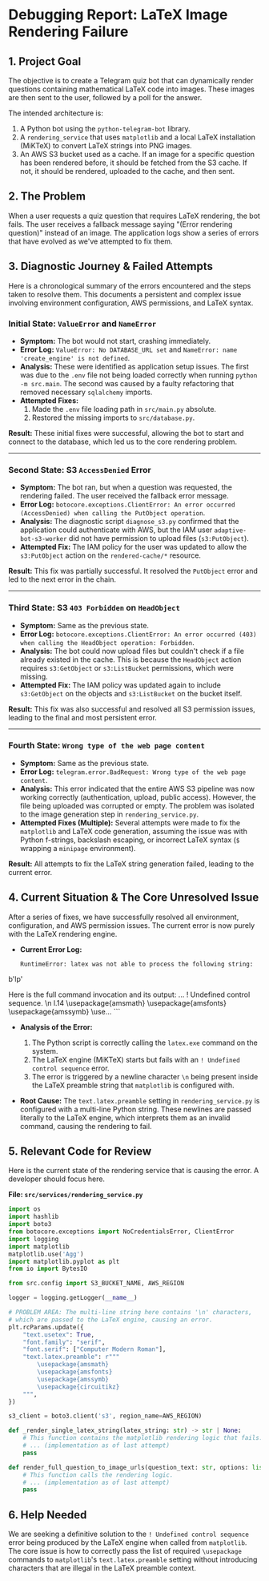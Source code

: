 # Debugging Report: LaTeX Image Rendering Failure

## 1. Project Goal

The objective is to create a Telegram quiz bot that can dynamically render questions containing mathematical LaTeX code into images. These images are then sent to the user, followed by a poll for the answer.

The intended architecture is:
1.  A Python bot using the `python-telegram-bot` library.
2.  A `rendering_service` that uses `matplotlib` and a local LaTeX installation (MiKTeX) to convert LaTeX strings into PNG images.
3.  An AWS S3 bucket used as a cache. If an image for a specific question has been rendered before, it should be fetched from the S3 cache. If not, it should be rendered, uploaded to the cache, and then sent.

## 2. The Problem

When a user requests a quiz question that requires LaTeX rendering, the bot fails. The user receives a fallback message saying "(Error rendering question)" instead of an image. The application logs show a series of errors that have evolved as we've attempted to fix them.

## 3. Diagnostic Journey & Failed Attempts

Here is a chronological summary of the errors encountered and the steps taken to resolve them. This documents a persistent and complex issue involving environment configuration, AWS permissions, and LaTeX syntax.

### Initial State: `ValueError` and `NameError`

*   **Symptom:** The bot would not start, crashing immediately.
*   **Error Log:** `ValueError: No DATABASE_URL set` and `NameError: name 'create_engine' is not defined`.
*   **Analysis:** These were identified as application setup issues. The first was due to the `.env` file not being loaded correctly when running `python -m src.main`. The second was caused by a faulty refactoring that removed necessary `sqlalchemy` imports.
*   **Attempted Fixes:**
    1.  Made the `.env` file loading path in `src/main.py` absolute.
    2.  Restored the missing imports to `src/database.py`.

**Result:** These initial fixes were successful, allowing the bot to start and connect to the database, which led us to the core rendering problem.

---

### Second State: S3 `AccessDenied` Error

*   **Symptom:** The bot ran, but when a question was requested, the rendering failed. The user received the fallback error message.
*   **Error Log:** `botocore.exceptions.ClientError: An error occurred (AccessDenied) when calling the PutObject operation`.
*   **Analysis:** The diagnostic script `diagnose_s3.py` confirmed that the application could authenticate with AWS, but the IAM user `adaptive-bot-s3-worker` did not have permission to upload files (`s3:PutObject`).
*   **Attempted Fix:** The IAM policy for the user was updated to allow the `s3:PutObject` action on the `rendered-cache/*` resource.

**Result:** This fix was partially successful. It resolved the `PutObject` error and led to the next error in the chain.

---

### Third State: S3 `403 Forbidden` on `HeadObject`

*   **Symptom:** Same as the previous state.
*   **Error Log:** `botocore.exceptions.ClientError: An error occurred (403) when calling the HeadObject operation: Forbidden`.
*   **Analysis:** The bot could now upload files but couldn't check if a file already existed in the cache. This is because the `HeadObject` action requires `s3:GetObject` or `s3:ListBucket` permissions, which were missing.
*   **Attempted Fix:** The IAM policy was updated again to include `s3:GetObject` on the objects and `s3:ListBucket` on the bucket itself.

**Result:** This fix was also successful and resolved all S3 permission issues, leading to the final and most persistent error.

---

### Fourth State: `Wrong type of the web page content`

*   **Symptom:** Same as the previous state.
*   **Error Log:** `telegram.error.BadRequest: Wrong type of the web page content`.
*   **Analysis:** This error indicated that the entire AWS S3 pipeline was now working correctly (authentication, upload, public access). However, the file being uploaded was corrupted or empty. The problem was isolated to the image generation step in `rendering_service.py`.
*   **Attempted Fixes (Multiple):** Several attempts were made to fix the `matplotlib` and LaTeX code generation, assuming the issue was with Python f-strings, backslash escaping, or incorrect LaTeX syntax (`$` wrapping a `minipage` environment).

**Result:** All attempts to fix the LaTeX string generation failed, leading to the current error.

## 4. Current Situation & The Core Unresolved Issue

After a series of fixes, we have successfully resolved all environment, configuration, and AWS permission issues. The current error is now purely with the LaTeX rendering engine.

*   **Current Error Log:**

    ```
    RuntimeError: latex was not able to process the following string:
b'lp'

Here is the full command invocation and its output:
...
! Undefined control sequence.
<recently read> \n
l.14 \usepackage{amsmath}
 \usepackage{amsfonts}
\usepackage{amssymb}
\use...
    ```

*   **Analysis of the Error:**
    1.  The Python script is correctly calling the `latex.exe` command on the system.
    2.  The LaTeX engine (MiKTeX) starts but fails with an `! Undefined control sequence` error.
    3.  The error is triggered by a newline character `\n` being present inside the LaTeX preamble string that `matplotlib` is configured with.

*   **Root Cause:** The `text.latex.preamble` setting in `rendering_service.py` is configured with a multi-line Python string. These newlines are passed literally to the LaTeX engine, which interprets them as an invalid command, causing the rendering to fail.

## 5. Relevant Code for Review

Here is the current state of the rendering service that is causing the error. A developer should focus here.

**File: `src/services/rendering_service.py`**

```python
import os
import hashlib
import boto3
from botocore.exceptions import NoCredentialsError, ClientError
import logging
import matplotlib
matplotlib.use('Agg')
import matplotlib.pyplot as plt
from io import BytesIO

from src.config import S3_BUCKET_NAME, AWS_REGION

logger = logging.getLogger(__name__)

# PROBLEM AREA: The multi-line string here contains '\n' characters,
# which are passed to the LaTeX engine, causing an error.
plt.rcParams.update({
    "text.usetex": True,
    "font.family": "serif",
    "font.serif": ["Computer Modern Roman"],
    "text.latex.preamble": r"""
        \usepackage{amsmath}
        \usepackage{amsfonts}
        \usepackage{amssymb}
        \usepackage{circuitikz}
    """,
})

s3_client = boto3.client('s3', region_name=AWS_REGION)

def _render_single_latex_string(latex_string: str) -> str | None:
    # This function contains the matplotlib rendering logic that fails.
    # ... (implementation as of last attempt)
    pass

def render_full_question_to_image_urls(question_text: str, options: list[str]) -> dict[str, str | list[str]] | None:
    # This function calls the rendering logic.
    # ... (implementation as of last attempt)
    pass
```

## 6. Help Needed

We are seeking a definitive solution to the `! Undefined control sequence` error being produced by the LaTeX engine when called from `matplotlib`. The core issue is how to correctly pass the list of required `\usepackage` commands to `matplotlib`'s `text.latex.preamble` setting without introducing characters that are illegal in the LaTeX preamble context.
